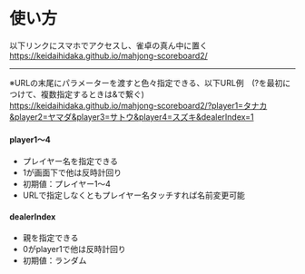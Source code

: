 # 使い方

以下リンクにスマホでアクセスし、雀卓の真ん中に置く<br>
https://keidaihidaka.github.io/mahjong-scoreboard2/

---

※URLの末尾にパラメーターを渡すと色々指定できる、以下URL例　(?を最初につけて、複数指定するときは&で繋ぐ)<br>
https://keidaihidaka.github.io/mahjong-scoreboard2/?player1=タナカ&player2=ヤマダ&player3=サトウ&player4=スズキ&dealerIndex=1

#### player1～4
- プレイヤー名を指定できる
- 1が画面下で他は反時計回り
- 初期値：プレイヤー1～4
- URLで指定しなくともプレイヤー名タッチすれば名前変更可能

#### dealerIndex
- 親を指定できる
- 0がplayer1で他は反時計回り
- 初期値：ランダム



